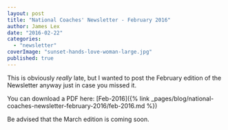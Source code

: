 ```yaml
---
layout: post
title: "National Coaches' Newsletter - February 2016"
author: James Lex
date: "2016-02-22"
categories: 
  - "newsletter"
coverImage: "sunset-hands-love-woman-large.jpg"
published: true
---
```


This is obviously _really_ late, but I wanted to post the February edition of the Newsletter anyway just in case you missed it.

You can download a PDF here: [Feb-2016]({% link _pages/blog/national-coaches-newsletter-february-2016/feb-2016.md %})

Be advised that the March edition is coming soon.
